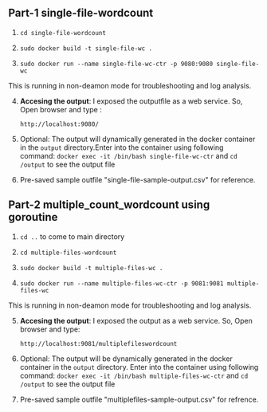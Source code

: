 
## Part-1 single-file-wordcount
1. `cd single-file-wordcount`

2. `sudo docker build -t single-file-wc .`

3. `sudo docker run --name single-file-wc-ctr -p 9080:9080 single-file-wc`

This is running in non-deamon mode for troubleshooting and log analysis.

4. **Accesing the output**: I exposed the outputfile as a web service. So, Open browser and type :

   `http://localhost:9080/`

5. Optional: The output will dynamically generated in the docker container in the `output` directory.Enter into the container using following command:
   `docker exec -it /bin/bash single-file-wc-ctr` and `cd /output` to see the output file

6. Pre-saved sample outfile "single-file-sample-output.csv" for reference.

## Part-2 multiple_count_wordcount using goroutine

1. `cd ..` to come to main directory

2. `cd multiple-files-wordcount`

2. `sudo docker build -t multiple-files-wc .`

3. `sudo docker run --name multiple-files-wc-ctr -p 9081:9081 multiple-files-wc`

This is running in non-deamon mode for troubleshooting and log analysis.

5.  **Accesing the output**: I exposed the output as a web service. So, Open browser and type:

     `http://localhost:9081/multiplefileswordcount`

4. Optional: The output will be dynamically generated in the docker container in the `output` directory. Enter into the container using following command:
   `docker exec -it /bin/bash multiple-files-wc-ctr` and `cd /output` to see the output file

6. Pre-saved sample outfile "multiplefiles-sample-output.csv" for refrence.
